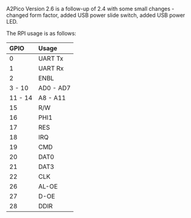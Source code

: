 
A2Pico Version 2.6 is a follow-up of 2.4 with some small changes - changed form factor, added USB power slide switch, added USB power LED.

The RPI usage is as follows:

| GPIO    | Usage     |
|:--------|:----------|
| 0       |  UART Tx  |
| 1       |  UART Rx  |
| 2       |  ENBL     |
| 3 - 10  | AD0 - AD7 |
| 11 - 14 | A8 - A11  |
| 15      | R/W       |
| 16      | PHI1      |
| 17      | RES       |
| 18      | IRQ       |
| 19      | CMD       |
| 20      | DAT0      |
| 21      | DAT3      |
| 22      | CLK       |
| 26      | AL-OE     |
| 27      | D-OE      |
| 28      | DDIR      |

